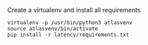 Create a virtualenv and install all requirements

    virtualenv -p /usr/bin/python3 atlasvenv
    source atlasvenv/bin/activate
    pip install -r latency/requirements.txt

